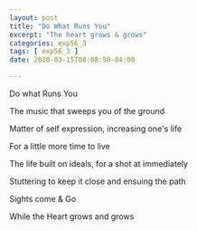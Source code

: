 ```yaml
---
layout: post
title: "Do What Runs You"
excerpt: "The heart grows & grows"
categories: exp56_3
tags: [ exp56_3 ]
date: 2020-03-15T08:08:50-04:00

---
```



Do what Runs You

The music that sweeps you of the ground

Matter of self expression, increasing one's life

For a little more time to live

The life built on ideals, for a shot at immediately

Stuttering to keep it close and ensuing the path

Sights come & Go

While the Heart grows and grows
